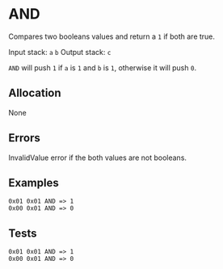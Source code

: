 # AND

Compares two booleans values and return a `1` if both are true.

Input stack: `a` `b`
Output stack: `c`

`AND` will push `1` if `a` is `1` and `b` is `1`, otherwise it will push `0`.

## Allocation

None

## Errors

InvalidValue error if the both values are not booleans.

## Examples

```
0x01 0x01 AND => 1
0x00 0x01 AND => 0
```

## Tests

```
0x01 0x01 AND => 1
0x00 0x01 AND => 0
```